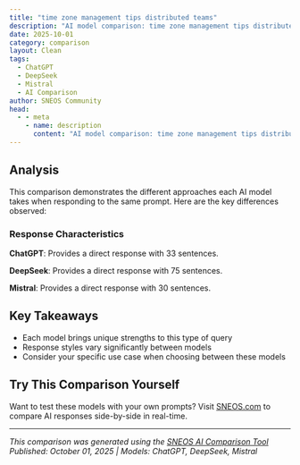 ```yaml
---
title: "time zone management tips distributed teams"
description: "AI model comparison: time zone management tips distributed teams..."
date: 2025-10-01
category: comparison
layout: Clean
tags:
  - ChatGPT
  - DeepSeek
  - Mistral
  - AI Comparison
author: SNEOS Community
head:
  - - meta
    - name: description
      content: "AI model comparison: time zone management tips distributed teams..."
---
```


<ChatComparison
  title="time zone management tips distributed teams"
  prompt="time zone management tips distributed teams"
  :responses='{
    "ChatGPT": "Certainly! Here are some effective time zone management tips for distributed teams to ensure smooth collaboration and productivity:\n\n### Time Zone Management Tips for Distributed Teams\n\n1. **Use Shared Calendars with Time Zone Support:**\n   - Utilize tools like Google Calendar or Outlook that automatically adjust meeting times based on each user\u2019s time zone.\n   - Encourage team members to set their correct time zone in calendar settings.\n\n2. **Establish Core Overlapping Hours:**\n   - Identify overlapping work hours across time zones where all or most team members are available.\n   - Schedule important meetings during these core hours to maximize participation.\n\n3. **Leverage Asynchronous Communication:**\n   - Use collaboration tools like Slack, Microsoft Teams, or email to communicate non-urgent information.\n   - Encourage detailed updates, documentation, and thread conversations to reduce the dependency on real-time responses.\n\n4. **Plan Meetings Mindfully:**\n   - Rotate meeting times fairly to accommodate all team members, especially for teams spread across many time zones.\n   - Send meeting invites with multiple time zone options or use tools like World Time Buddy or Every Time Zone to find suitable times.\n\n5. **Clearly Communicate Deadlines in Local Time Zones:**\n   - Specify deadlines with time zone designations (e.g., 5 PM EST) or provide equivalent local times for each member.\n\n6. **Use Time Zone Conversion Tools:**\n   - Encourage team members to use reliable tools or browser extensions that simplify time zone conversions to avoid confusion.\n\n7. **Set Clear Expectations for Responsiveness:**\n   - Establish acceptable response times and turnaround expectations considering different working hours.\n   - Clarify which communication channels are for urgent vs. non-urgent matters.\n\n8. **Document and Share Meeting Notes:**\n   - Record meetings or assign someone to take detailed notes and share them asynchronously to keep those who couldn\u2019t attend informed.\n\n9. **Be Mindful of Cultural and Regional Differences:**\n   - Keep in mind holidays, weekends, and workdays vary across countries. Plan work and meetings considering these variations.\n\n10. **Use Project Management Tools with Time Zone Awareness:**\n    - Tools like Jira, Trello, or Asana can help track tasks with due dates shown in team members\u0027 local times.\n\n11. **Encourage Flexibility and Empathy:**\n    - Promote a culture where team members are understanding of varying work hours and the challenges that come with distant collaboration.\n\nBy implementing these strategies, distributed teams can overcome the challenges related to time zone differences and maintain effective communication and productivity.",
    "DeepSeek": "Of course. Managing time zones is one of the biggest challenges for distributed teams, but with the right strategies, it can become a significant advantage. Here is a comprehensive guide with practical tips for effective time zone management.\n\n### The Core Principles\n\n1.  **Embrace Asynchronous Work:** This is the most critical mindset shift. Not everything needs to happen in real-time. Deep, focused work often benefits from not being interrupted by meetings.\n2.  **Prioritize Overlap:** Identify and protect a common \u0022collaboration window\u0022 where everyone is online. This is sacred time for meetings, quick syncs, and real-time problem-solving.\n3.  **Default to Transparency:** Over-communicate context and decisions. When work happens at different times, everyone needs access to the same information to stay aligned.\n\n---\n\n### Practical Tips \u0026 Strategies\n\n#### 1. Scheduling \u0026 Meeting Management\n\n*   **Find the Golden Window:** Use tools like **World Time Buddy**, **SavvyCal**, or **Google Calendar\u0027s \u0022Find a Time\u0022** feature to visually identify overlapping working hours. Even a 2-3 hour overlap is valuable.\n*   **Rotate Meeting Times:** If you have recurring meetings (like team stand-ups or all-hands), **rotate the meeting times** so the burden of attending outside \u0022normal\u0022 hours doesn\u0027t always fall on the same team members (e.g., 9 AM PST one week, 2 PM PST the next).\n*   **\u0022No-Meeting\u0022 Blocks:** Establish blocks of time, especially during the team overlap window, where no meetings are scheduled. This protects time for focused collaboration.\n*   **Meeting-Free Days:** Designate one day a week (e.g., \u0022No-Meeting Fridays\u0022) as a day for deep work and catching up, which is especially helpful for those in time zones that get frequent late-night calls.\n\n#### 2. Communication \u0026 Documentation\n\n*   **Master Asynchronous Communication:**\n    *   **Use Loom/Video Messages:** Instead of a 30-minute call, send a 5-minute screen-recorded video explaining a complex topic.\n    *   **Write Detailed Project Briefs:** Document goals, context, and decisions in a shared space (like **Notion**, **Confluence**, or **Google Docs**).\n    *   **Use Threads in Slack/Teams:** Keep discussions organized and searchable. Avoid one-word answers like \u0022okay\u0022 or \u0022thanks\u0022 that force people to check the app constantly.\n*   **Set Clear Communication Norms:**\n    *   **Specify Urgency:** Not every message is urgent. Use channels or tags to indicate priority (e.g., \u0060#urgent\u0060, \u0060#when-you-can\u0060).\n    *   **Clarify Time Zones:** **Always specify the time zone** when scheduling. \u0022Let\u0027s meet at 3 PM PT\u0022 is unambiguous. Adding the UTC offset (e.g., 3 PM PT / UTC-7) is even better.\n    *   **Use \u0022When2Meet\u0022 or Similar:** For one-off meetings, let people mark their availability instead of the back-and-forth emails.\n\n#### 3. Tooling \u0026 Technology\n\n*   **Shared Calendars:** Ensure everyone\u0027s calendar is up-to-date and shows their working hours. Google and Outlook Calendar do this well.\n*   **Project Management Tools:** Use tools like **Asana**, **Jira**, **Trello**, or **Basecamp** to create a single source of truth for tasks, progress, and deadlines, independent of when someone is online.\n*   **Documentation Hubs:** Centralize all important information in a wiki (**Notion**, **Confluence**) so no one has to wait for a colleague to wake up to get an answer.\n*   **Automate Time Zone Conversion:** Browser extensions like **Shifton** can automatically convert times on a webpage to your local time zone.\n\n#### 4. Culture \u0026 Empathy\n\n*   **Lead with Empathy:** Acknowledge the challenge. Check in with team members who frequently have to join meetings outside their standard work day. Encourage them to flex their time or log off early after a late call.\n*   **Record Important Meetings:** Any meeting that is informational (all-hands, decision announcements, demos) should be recorded and shared for those who cannot attend live.\n*   **Celebrate as a Team:** Be mindful of virtual social events. Don\u0027t always host the happy hour at a time that\u0027s convenient only for the headquarters\u0027 time zone. Rotate these as well.\n*   **Respect \u0022Do Not Disturb\u0022:** Enforce and respect \u0022focus time\u0022 and off-hours. Do not expect immediate responses from someone whose workday has ended. Use the \u0022schedule send\u0022 feature in email and Slack to deliver messages at the start of their day.\n\n---\n\n### Sample Team Agreement Template\n\nTo make this stick, create a \u0022Team Working Agreement\u0022 that everyone contributes to and agrees on.\n\n**Our Team\u0027s Working Agreement (Example)**\n\n*   **Core Collaboration Hours:** 9 AM - 12 PM PT / 12 PM - 3 PM ET / 5 PM - 8 PM GMT. This is our protected time for meetings and real-time collaboration.\n*   **Meeting Policy:**\n    *   Recurring team meetings will be rotated weekly between [Time A] and [Time B].\n    *   All meetings must have a clear agenda and desired outcome posted in the calendar invite.\n    *   Meetings that are 30\u002B minutes must have a 5-minute \u0022bio-break\u0022 buffer before the next meeting.\n*   **Communication Norms:**\n    *   We default to asynchronous communication first (Slack threads, Loom, docs).\n    *   We specify time zones for all meeting times.\n    *   We use \u0060@channel\u0060 sparingly and only for urgent, time-sensitive announcements.\n*   **Response Time Expectations:**\n    *   Urgent: Within 2 hours (during local work day).\n    *   Normal: Within 24 hours.\n*   **Focus Time:** \u0022No-Meeting Wednesdays\u0022 are for deep work. We avoid scheduling meetings on this day.\n\n### Quick Checklist for Managers\n\n*   [ ] **Map your team\u0027s time zones** and identify the core overlap window.\n*   [ ] **Establish and document** clear communication and meeting norms.\n*   [ ] **Invest in and mandate the use** of a central project management \u0026 documentation tool.\n*   [ ] **Role model healthy behavior** by not sending messages outside of your own work day and respecting others\u0027 \u0022Do Not Disturb.\u0022\n*   [ ] **Regularly check in** with your team about what\u0027s working and what isn\u0027t regarding time zones.\n\nBy implementing these strategies, you can transform time zone differences from a source of friction into a strength, enabling a truly flexible and globally effective team.",
    "Mistral": "Managing time zones effectively is crucial for the success of distributed teams. Here are some tips to help you navigate time zone differences:\n\n1. **Understand Time Zones:**\n   - Use tools like World Time Buddy, Every Time Zone, or Timezone.io to visualize different time zones and plan schedules accordingly.\n   - Be aware of daylight saving time changes, as they can affect meeting times.\n\n2. **Establish a Common Reference Time Zone:**\n   - Choose a common time zone for scheduling meetings and deadlines. This could be the time zone where the majority of the team is located or a central time zone like UTC.\n\n3. **Set Clear Communication Guidelines:**\n   - Agree on preferred communication methods and response time expectations.\n   - Encourage team members to include their time zone or local time in communication to avoid confusion.\n\n4. **Schedule Overlapping Hours:**\n   - Identify overlapping work hours when all team members are available for real-time collaboration and meetings.\n   - If there are no overlapping hours, consider rotating meeting times so that each team member has to attend early or late meetings on a fair basis.\n\n5. **Record Meetings:**\n   - Record meetings for team members who can\u0027t attend due to time zone differences.\n   - Share meeting summaries and action items to keep everyone aligned.\n\n6. **Asynchronous Communication:**\n   - Leverage asynchronous communication tools like email, recorded videos, or documented processes to enable team members to contribute at their convenience.\n\n7. **Respect Local Time:**\n   - Be mindful of each team member\u0027s local time and avoid scheduling meetings during their off-hours or public holidays.\n   - Encourage a healthy work-life balance.\n\n8. **Regularly Review and Adjust:**\n   - Periodically review your time zone management strategies and make adjustments as needed.\n   - Collect feedback from team members to identify areas for improvement.\n\n9. **Training and Onboarding:**\n   - Provide training on time zone management for new team members during onboarding.\n\n10. **Use Collaborative Tools:**\n    - Utilize project management and collaborative tools like Trello, Asana, or Jira to keep track of tasks, deadlines, and progress across time zones.\n\nBy implementing these tips, you can foster better collaboration, improve productivity, and create a more cohesive team environment despite time zone differences."
  }'
  published-date="16:14"
/>

## Analysis

This comparison demonstrates the different approaches each AI model takes when responding to the same prompt. Here are the key differences observed:

### Response Characteristics

**ChatGPT**: Provides a direct response with 33 sentences. 

**DeepSeek**: Provides a direct response with 75 sentences. 

**Mistral**: Provides a direct response with 30 sentences. 

## Key Takeaways

- Each model brings unique strengths to this type of query
- Response styles vary significantly between models
- Consider your specific use case when choosing between these models

## Try This Comparison Yourself

Want to test these models with your own prompts? Visit [SNEOS.com](https://sneos.com) to compare AI responses side-by-side in real-time.

---

*This comparison was generated using the [SNEOS AI Comparison Tool](https://sneos.com)*
*Published: October 01, 2025 | Models: ChatGPT, DeepSeek, Mistral*
